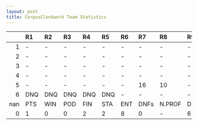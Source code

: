 ```yaml
---
layout: post 
title: CorpusClockwork Team Statistics
--- 
```


|     | R1   | R2   | R3   | R4   | R5   | R6   | R7   | R8     | R9   | R10   | R11   | R12   | Points   | Pos             |
|----:|:-----|:-----|:-----|:-----|:-----|:-----|:-----|:-------|:-----|:------|:------|:------|:---------|:----------------|
|   1 | -    | -    | -    | -    | -    | -    | -    | -      | -    | -     | -     | -     | nan      | nan             |
|   2 | -    | -    | -    | -    | -    | -    | -    | -      | -    | -     | -     | -     | nan      | nan             |
|   3 | -    | -    | -    | -    | -    | -    | -    | -      | -    | -     | -     | -     | nan      | nan             |
|   4 | -    | -    | -    | -    | -    | -    | -    | -      | -    | -     | -     | -     | 1.0      | 17.0            |
|   5 | -    | -    | -    | -    | -    | -    | 16   | 10     | -    | DNQ   | -     | -     | 0.0      | 26.0            |
|   6 | DNQ  | DNQ  | DNQ  | DNQ  | DNQ  | -    | -    | -      | -    | -     | -     | -     | nan      | CorpusClockwork |
| nan | PTS  | WIN  | POD  | FIN  | STA  | ENT  | DNFs | N.PROF | DNQ  | %FIN  | PPR   | BST   | CHA      | RNK             |
|   0 | 1    | 0    | 0    | 2    | 2    | 8    | 0    | -      | 6    | 100.0 | 0.13  | 10    | 0        | 32              |